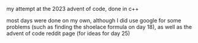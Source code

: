 my attempt at the 2023 advent of code, done in c++

most days were done on my own, although I did use google for some problems (such as finding the shoelace formula on day 18), as well as the advent of code reddit page (for ideas for day 25)
